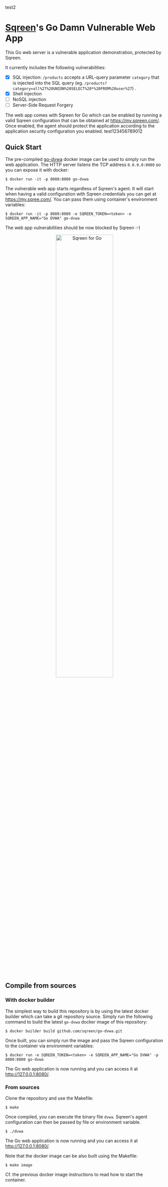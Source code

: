 test2
# [Sqreen](https://www.sqreen.com/)'s Go Damn Vulnerable Web App

This Go web server is a vulnerable application demonstration, protected by
Sqreen.

It currently includes the following vulnerabilities:

- [x] SQL injection: `/products` accepts a URL-query parameter `category` that
  is injected into the SQL query (eg. `/products?category=all%27%20UNION%20SELECT%20*%20FROM%20user%27`)
  .
- [x] Shell injection
- [ ] NoSQL injection
- [ ] Server-Side Request Forgery

The web app comes with Sqreen for Go which can be enabled by running a valid
Sqreen configuration that can be obtained at <https://my.sqreen.com/>. Once
enabled, the agent should protect the application according to the application
security configuration you enabled.
test123456789012
## Quick Start

The pre-compiled [go-dvwa](https://github.com/sqreen/go-dvwa/packages/494452)
docker image can be used to simply run the web application. The HTTP server
listens the TCP address `0.0.0.0:8080` so you can expose it with docker:

```console
$ docker run -it -p 8080:8080 go-dvwa
```

The vulnerable web app starts regardless of Sqreen's agent. It will start when
having a valid configuration with Sqreen credentials you can get at
<https://my.sqree.com/>. You can pass them using container's environment
variables:

```console
$ docker run -it -p 8080:8080 -e SQREEN_TOKEN=<token> -e SQREEN_APP_NAME="Go DVWA" go-dvwa
```

The web app vulnerabilities should be now blocked by Sqreen :-)

<p align="center">
<img width="60%" src="./doc/images/blocking-page-with-gopher.png" alt="Sqreen for Go" title="Sqreen for Go" />
</p>

## Compile from sources

### With docker builder

The simplest way to build this repository is by using the latest docker builder
which can take a git repository source. Simply run the following command to
build the latest `go-dvwa` docker image of this repository:

```console
$ docker builder build github.com/sqreen/go-dvwa.git
```

Once built, you can simply run the image and pass the Sqreen configuration to
the container via environment variables:

```console
$ docker run -e SQREEN_TOKEN=<token> -e SQREEN_APP_NAME="Go DVWA" -p 8080:8080 go-dvwa
```

The Go web application is now running and you can access it
at <http://127.0.0.1:8080/>.

### From sources

Clone the repository and use the Makefile:

```console
$ make
```

Once compiled, you can execute the binary file `dvwa`. Sqreen's agent
configuration can then be passed by file or environment variable.

```console
$ ./dvwa
```

The Go web application is now running and you can access it
at <http://127.0.0.1:8080/>.

Note that the docker image can be also built using the Makefile:

```console
$ make image
```

Cf. the previous docker image instructions to read how to start the container.

